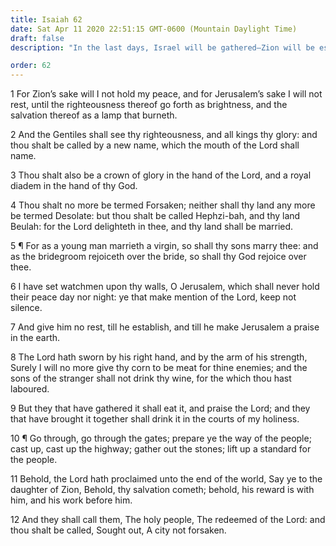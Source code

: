 ```yaml
---
title: Isaiah 62
date: Sat Apr 11 2020 22:51:15 GMT-0600 (Mountain Daylight Time)
draft: false
description: "In the last days, Israel will be gathered—Zion will be established—Her watchmen will teach about the Lord—The gospel standard will be lifted up—The people will be called holy, the redeemed of the Lord."

order: 62
---
```

    
1 For Zion’s sake will I not hold my peace, and for Jerusalem’s sake I will not rest, until the righteousness thereof go forth as brightness, and the salvation thereof as a lamp that burneth.

2 And the Gentiles shall see thy righteousness, and all kings thy glory: and thou shalt be called by a new name, which the mouth of the Lord shall name.

3 Thou shalt also be a crown of glory in the hand of the Lord, and a royal diadem in the hand of thy God.

4 Thou shalt no more be termed Forsaken; neither shall thy land any more be termed Desolate: but thou shalt be called Hephzi-bah, and thy land Beulah: for the Lord delighteth in thee, and thy land shall be married.

5 ¶ For as a young man marrieth a virgin, so shall thy sons marry thee: and as the bridegroom rejoiceth over the bride, so shall thy God rejoice over thee.

6 I have set watchmen upon thy walls, O Jerusalem, which shall never hold their peace day nor night: ye that make mention of the Lord, keep not silence.

7 And give him no rest, till he establish, and till he make Jerusalem a praise in the earth.

8 The Lord hath sworn by his right hand, and by the arm of his strength, Surely I will no more give thy corn to be meat for thine enemies; and the sons of the stranger shall not drink thy wine, for the which thou hast laboured.

9 But they that have gathered it shall eat it, and praise the Lord; and they that have brought it together shall drink it in the courts of my holiness.

10 ¶ Go through, go through the gates; prepare ye the way of the people; cast up, cast up the highway; gather out the stones; lift up a standard for the people.

11 Behold, the Lord hath proclaimed unto the end of the world, Say ye to the daughter of Zion, Behold, thy salvation cometh; behold, his reward is with him, and his work before him.

12 And they shall call them, The holy people, The redeemed of the Lord: and thou shalt be called, Sought out, A city not forsaken.
